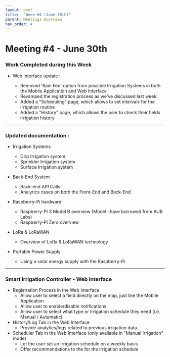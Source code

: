 ```yaml
---
layout: post
title:  "Week #4 (June 30th)"
parent: Meetings Overview
nav_order: 4
---
```


# Meeting #4 - June 30th

### Work Completed during this Week

- Web Interface update  : 

  - Removed 'Rain Fed' option from possible Irrigation Systems in both the Mobile Application and Web Interface
  - Revamped the registration process as we've discussed last week.
  - Added a "Scheduling" page, which allows to set intervals for the irrigation routine
  - Added a "History" page, which allows the user to check their fields irrigation history

---

### Updated documentation :

  - Irrigation Systems
    - Drip Irrigation system
    - Sprinkler Irrigation system
    - Surface Irrigation system
    
  - Back-End System
    - Back-end API Calls
    - Analytics cases on both the Front-End and Back-End
    
  - Raspberry-Pi hardware
    - Raspberry-Pi 3 Model B overview (Model I have borrowed from AUB Labs)
    - Raspberry-Pi Zero overview
    
  - LoRa & LoRaWAN
    - Overview of LoRa & LoRaWAN technology

  - Portable Power Supply
    - Using a solar energy supply with the Raspberry-Pi

---




### Smart Irrigation Controller - Web Interface

- Registration Process in the Web Interface
  - Allow user to select a field directly on the map, just like the Mobile Application
  - Allow user to enable/disable notifications
  - Allow user to select what type or Irrigation schedule they need (i.e. Manual / Automatic)
- History/Log Tab in the Web Interface
  - Provide analytics/logs related to previous irrigation data.
- Scheduler Tab in the Web Interface (only available in "Manual Irrigation" mode)
  - Let the user set an irrigation schedule on a weekly basis
  - Offer recommendations to the for the irrigation schedule